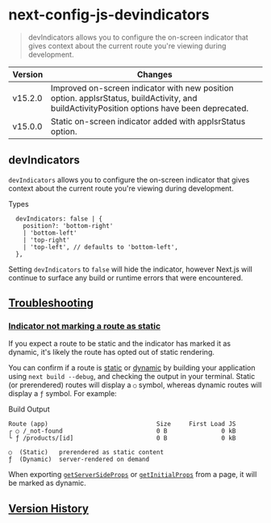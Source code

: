 # next-config-js-devindicators

> devIndicators allows you to configure the on-screen indicator that gives context about the current route you're viewing during development.

| Version | Changes                                                                                                                                     |
| ------- | ------------------------------------------------------------------------------------------------------------------------------------------- |
| v15.2.0 | Improved on-screen indicator with new position option. appIsrStatus, buildActivity, and buildActivityPosition options have been deprecated. |
| v15.0.0 | Static on-screen indicator added with appIsrStatus option.                                                                                  |

## devIndicators

`devIndicators` allows you to configure the on-screen indicator that gives context about the current route you're viewing during development.

Types

      devIndicators: false | {
        position?: 'bottom-right'
        | 'bottom-left'
        | 'top-right'
        | 'top-left', // defaults to 'bottom-left',
      },

Setting `devIndicators` to `false` will hide the indicator, however Next.js will continue to surface any build or runtime errors that were encountered.

## [Troubleshooting](#troubleshooting)

### [Indicator not marking a route as static](#indicator-not-marking-a-route-as-static)

If you expect a route to be static and the indicator has marked it as dynamic, it's likely the route has opted out of static rendering.

You can confirm if a route is [static](about:/docs/app/getting-started/partial-prerendering#static-rendering) or [dynamic](about:/docs/app/getting-started/partial-prerendering#dynamic-rendering) by building your application using `next build --debug`, and checking the output in your terminal. Static (or prerendered) routes will display a `○` symbol, whereas dynamic routes will display a `ƒ` symbol. For example:

Build Output

    Route (app)                              Size     First Load JS
    ┌ ○ /_not-found                          0 B               0 kB
    └ ƒ /products/[id]                       0 B               0 kB
     
    ○  (Static)   prerendered as static content
    ƒ  (Dynamic)  server-rendered on demand

When exporting [`getServerSideProps`](/docs/pages/building-your-application/data-fetching/get-server-side-props) or [`getInitialProps`](/docs/pages/api-reference/functions/get-initial-props) from a page, it will be marked as dynamic.

## [Version History](#version-history)
